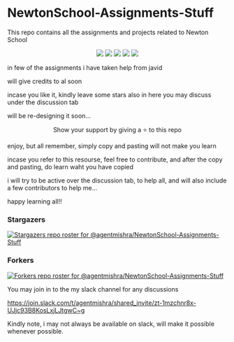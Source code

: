 # NewtonSchool-Assignments-Stuff
This repo contains all the assignments and projects related to Newton School

<div align="center">
    <p>
	    <a name="stars"><img src="https://img.shields.io/github/stars/agentmishra/NewtonSchool-Assignments-Stuff?style=for-the-badge"></a>
	    <a name="forks"><img src="https://img.shields.io/github/forks/agentmishra/NewtonSchool-Assignments-Stuff?logoColor=green&style=for-the-badge"></a>
	    <a name="contributions"><img src="https://img.shields.io/github/contributors/agentmishra/NewtonSchool-Assignments-Stuff?logoColor=green&style=for-the-badge"></a>
	    <a name="madeWith"><img src="https://img.shields.io/badge/Made%20with-Markdown-1f425f.svg?style=for-the-badge"></a>
	    <a name="license"><img src="https://img.shields.io/github/license/agentmishra/NewtonSchool-Assignments-Stuff?style=for-the-badge"></a>
    </p>
</div>

in few of the assignments i have taken help from javid

will give credits to al soon

incase you like it, kindly leave some stars
also in here you may discuss under the discussion tab

will be re-designing it soon...
<div align="center">
	<p>Show your support by giving a ⭐ to this repo</p>
</div>

enjoy, but all remember, simply copy and pasting will not make you learn

incase you refer to this resourse, feel free to contribute, and after the copy and pasting, do learn waht you have copied

i will try to be active over the discussion tab, to help all, and will also include a few contributors to help me...

happy learning all!!

### Stargazers

[![Stargazers repo roster for @agentmishra/NewtonSchool-Assignments-Stuff](https://reporoster.com/stars/agentmishra/NewtonSchool-Assignments-Stuff)](https://github.com/agentmishra/NewtonSchool-Assignments-Stuff/stargazers)

### Forkers

[![Forkers repo roster for @agentmishra/NewtonSchool-Assignments-Stuff](https://reporoster.com/forks/agentmishra/NewtonSchool-Assignments-Stuff)](https://github.com/agentmishra/NewtonSchool-Assignments-Stuff/network/members)

You may join in to the my slack channel for any discussions

https://join.slack.com/t/agentmishra/shared_invite/zt-1mzchnr8x-UJjc93B8KosLxjLJtgwC~g

Kindly note, i may not always be available on slack, will make it possible whenever possible.
